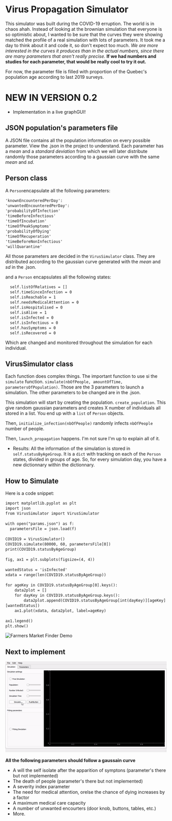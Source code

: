 # Virus Propagation Simulator

This simulator was built during the COVID-19 erruption. The world is in chaos ahah.
Instead of looking at the brownian simulation that everyone is so optimistic about, I wanted to be sure that the curves they were showing matched the profile of a real simulation with lots of parameters. It took me a day to think about it and code it, so don't expect too much. _We are more interested in the curves it produces than in the actual numbers, since there are many parameters that aren't really precise._ **If we had numbers and studies for each parameter, that would be really cool to try it out.**

For now, the parameter file is filled with proportion of the Quebec's population age according to last 2019 surveys.

# NEW IN VERSION 0.2
- Implementation in a live graphGUI!

## JSON population's parameters file
A JSON file contains all the population information on every possible parameter. View the .json in the project to understand. Each parameter has a _mean_ and a _standard deviation_ from which we will later distribute randomly those parameters according to a gaussian curve with the same _mean_ and _sd_.

## Person class

A `Person`encapsulate all the following parameters:

    'knownEncounteredPerDay': 
    'unwantedEncounteredPerDay':
    'probabilityOfInfection'
    'timeBeforeInfectious'
    'timeOfIncubation'
    'timeOfPeakSymptoms'
    'probabilityOfDying'
    'timeOfRecuperation'
    'timeBeforeNonInfectious'
    'willQuarantine'

All those parameters are decided in the `VirusSimulator` class. They are distributed according to the gaussian curve generated with the _mean_ and _sd_ in the .json.

and a `Person` encapsulates all the following states:
        
      self.listOfRelatives = []
      self.timeSinceInfection = 0
      self.isReachable = 1
      self.needsMedicalAttention = 0
      self.isHospitalised = 0
      self.isAlive = 1
      self.isInfected = 0
      self.isInfectious = 0
      self.hasSymptoms = 0
      self.isRecovered = 0
 
Which are changed and monitored throughout the simulation for each individual.

## VirusSimulator class

Each function does complex things. The important function to use si the `simulate` function.
`simulate(nbOfPeople, amountOfTime, parametersOfPopulation)`. Those are the 3 parameters to launch a simulation. The other parameters to be changed are in the .json. 

This simulation will start by creating the population. `create_population`. This give random gaussian parameters and creates X number of individuals all stored in a list. You end up with a `list` of `Person` objects.

Then, `initialize_infection(nbOfPeople)` randomly infects `nbOfPeople` number of people.

Then, `launch_propagation` happens. I'm not sure I'm up to explain all of it.

- Results: All the information of the simulation is stored in `self.statusByAgeGroup`. It is a `dict` with tracking on each of the `Person` states, divided in groups of age. So, for every simulation day, you have a new dictionnary within the dictionnary.

## How to Simulate

Here is a code snippet:

    import matplotlib.pyplot as plt
    import json
    from VirusSimulator import VirusSimulator

    with open("params.json") as f:
      parametersFile = json.load(f)

    COVID19 = VirusSimulator()
    COVID19.simulate(80000, 60, parametersFile[0])
    print(COVID19.statusByAgeGroup)
    
    fig, ax1 = plt.subplots(figsize=(4, 4))

    wantedStatus = 'isInfected'
    xdata = range(len(COVID19.statusByAgeGroup))

    for ageKey in COVID19.statusByAgeGroup[0].keys():
        data2plot = []
        for dayKey in COVID19.statusByAgeGroup.keys():
            data2plot.append(COVID19.statusByAgeGroup[int(dayKey)][ageKey][wantedStatus])
        ax1.plot(xdata, data2plot, label=ageKey)

    ax1.legend()
    plt.show()

![Farmers Market Finder Demo](demo/demo.gif)

## Next to implement
![Demo GUI](doc/explication_1.gif)

**All the following parameters should follow a gaussain curve**

- A will the self isolate after the apparition of symptons (parameter's there but not implemented)
- The death of people (parameter's there but not implemented)
- A severity index parameter
- The need for medical attention, orelse the chance of dying increases by a factor
- A maximum medical care capacity
- A number of unwanted encourters (door knob, buttons, tables, etc.)
- More.

